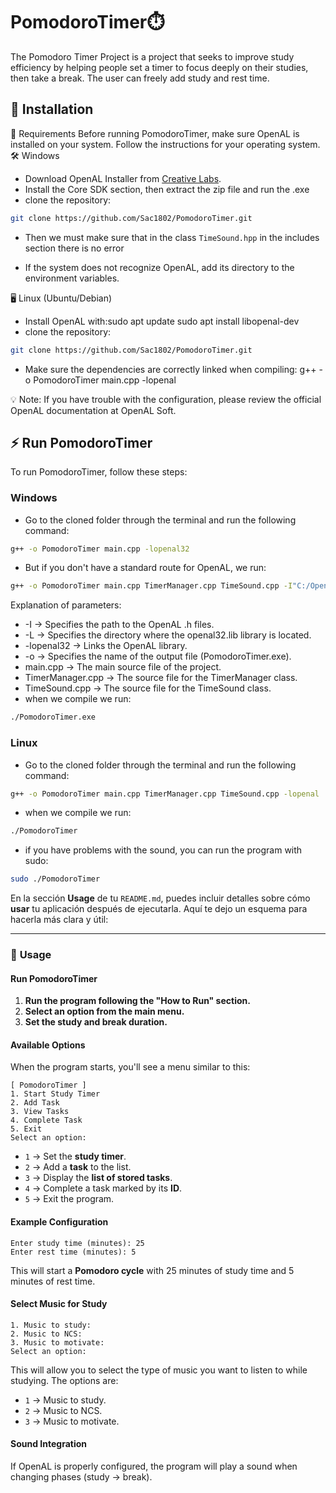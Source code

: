 ﻿# PomodoroTimer⏱️

The Pomodoro Timer Project is a project that seeks to improve study efficiency by helping people set a timer to focus deeply on their studies, then take a break. The user can freely add study and rest time.

## 🚀 Installation

📌 Requirements
Before running PomodoroTimer, make sure OpenAL is installed on your system. Follow the instructions for your operating system.
🛠 Windows
- Download OpenAL Installer from [Creative Labs](https://www.openal.org/downloads/).
- Install the Core SDK section, then extract the zip file and run the .exe
- clone the repository:
```bash
git clone https://github.com/Sac1802/PomodoroTimer.git
```
- Then we must make sure that in the class `TimeSound.hpp` in the includes section there is no error

- If the system does not recognize OpenAL, add its directory to the environment variables.

🖥️ Linux (Ubuntu/Debian)
- Install OpenAL with:sudo apt update
sudo apt install libopenal-dev
- clone the repository:
```bash
git clone https://github.com/Sac1802/PomodoroTimer.git
```

- Make sure the dependencies are correctly linked when compiling: g++ -o PomodoroTimer main.cpp -lopenal


💡 Note: If you have trouble with the configuration, please review the official OpenAL documentation at OpenAL Soft.

## ⚡ Run PomodoroTimer
To run PomodoroTimer, follow these steps:
### Windows
- Go to the cloned folder through the terminal and run the following command:
```bash
g++ -o PomodoroTimer main.cpp -lopenal32
```
- But if you don't have a standard route for OpenAL, we run:
```bash
g++ -o PomodoroTimer main.cpp TimerManager.cpp TimeSound.cpp -I"C:/OpenAL/include" -L"C:/OpenAL/lib" -lopenal32
```
Explanation of parameters:
- -I → Specifies the path to the OpenAL .h files.
- -L → Specifies the directory where the openal32.lib library is located.
- -lopenal32 → Links the OpenAL library.
- -o → Specifies the name of the output file (PomodoroTimer.exe).
- main.cpp → The main source file of the project.
- TimerManager.cpp → The source file for the TimerManager class.
- TimeSound.cpp → The source file for the TimeSound class.
- when we compile we run:
```bash
./PomodoroTimer.exe
```

### Linux
- Go to the cloned folder through the terminal and run the following command:
```bash
g++ -o PomodoroTimer main.cpp TimerManager.cpp TimeSound.cpp -lopenal
```
- when we compile we run:
```bash
./PomodoroTimer
```
- if you have problems with the sound, you can run the program with sudo:
```bash
sudo ./PomodoroTimer
```

En la sección **Usage** de tu `README.md`, puedes incluir detalles sobre cómo **usar** tu aplicación después de ejecutarla. Aquí te dejo un esquema para hacerla más clara y útil:

---

### 📌 **Usage**
#### **Run PomodoroTimer**
1. **Run the program following the "How to Run" section.**
2. **Select an option from the main menu.**
3. **Set the study and break duration.**

#### **Available Options**
When the program starts, you'll see a menu similar to this:
```plaintext
[ PomodoroTimer ]
1. Start Study Timer
2. Add Task
3. View Tasks
4. Complete Task
5. Exit
Select an option:
```
- `1` → Set the **study timer**.
- `2` → Add a **task** to the list.
- `3` → Display the **list of stored tasks**.
- `4` → Complete a task marked by its **ID**.
- `5` → Exit the program.

#### **Example Configuration**
```plaintext
Enter study time (minutes): 25
Enter rest time (minutes): 5
```
This will start a **Pomodoro cycle** with 25 minutes of study time and 5 minutes of rest time.

#### **Select Music for Study**
```plaintext
1. Music to study:
2. Music to NCS:
3. Music to motivate:
Select an option:
```
This will allow you to select the type of music you want to listen to while studying. The options are:
- `1` → Music to study.
- `2` → Music to NCS.
- `3` → Music to motivate.

#### **Sound Integration**
If OpenAL is properly configured, the program will play a sound when changing phases (study → break).





